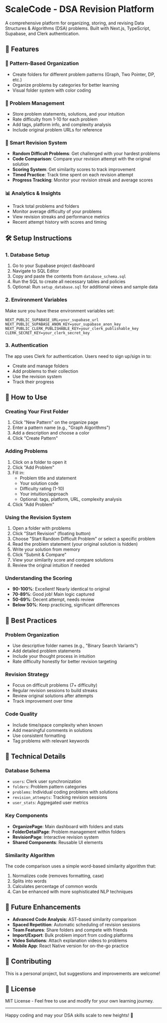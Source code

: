 # ScaleCode - DSA Revision Platform

A comprehensive platform for organizing, storing, and revising Data Structures & Algorithms (DSA) problems. Built with Next.js, TypeScript, Supabase, and Clerk authentication.

## 🚀 Features

### 📁 Pattern-Based Organization
- Create folders for different problem patterns (Graph, Two Pointer, DP, etc.)
- Organize problems by categories for better learning
- Visual folder system with color coding

### 📝 Problem Management
- Store problem statements, solutions, and your intuition
- Rate difficulty from 1-10 for each problem
- Add tags, platform info, and complexity analysis
- Include original problem URLs for reference

### 🧠 Smart Revision System
- **Random Difficult Problems**: Get challenged with your hardest problems
- **Code Comparison**: Compare your revision attempt with the original solution
- **Scoring System**: Get similarity scores to track improvement
- **Timed Practice**: Track time spent on each revision attempt
- **Progress Tracking**: Monitor your revision streak and average scores

### 📊 Analytics & Insights
- Track total problems and folders
- Monitor average difficulty of your problems
- View revision streaks and performance metrics
- Recent attempt history with scores and timing

## 🛠️ Setup Instructions

### 1. Database Setup
1. Go to your Supabase project dashboard
2. Navigate to SQL Editor
3. Copy and paste the contents from `database_schema.sql`
4. Run the SQL to create all necessary tables and policies
5. Optional: Run `setup_database.sql` for additional views and sample data

### 2. Environment Variables
Make sure you have these environment variables set:
```env
NEXT_PUBLIC_SUPABASE_URL=your_supabase_url
NEXT_PUBLIC_SUPABASE_ANON_KEY=your_supabase_anon_key
NEXT_PUBLIC_CLERK_PUBLISHABLE_KEY=your_clerk_publishable_key
CLERK_SECRET_KEY=your_clerk_secret_key
```

### 3. Authentication
The app uses Clerk for authentication. Users need to sign up/sign in to:
- Create and manage folders
- Add problems to their collection
- Use the revision system
- Track their progress

## 📖 How to Use

### Creating Your First Folder
1. Click "New Pattern" on the organize page
2. Enter a pattern name (e.g., "Graph Algorithms")
3. Add a description and choose a color
4. Click "Create Pattern"

### Adding Problems
1. Click on a folder to open it
2. Click "Add Problem" 
3. Fill in:
   - Problem title and statement
   - Your solution code
   - Difficulty rating (1-10)
   - Your intuition/approach
   - Optional: tags, platform, URL, complexity analysis
4. Click "Add Problem"

### Using the Revision System
1. Open a folder with problems
2. Click "Start Revision" (floating button)
3. Choose "Start Random Difficult Problem" or select a specific problem
4. Read the problem statement (your original solution is hidden)
5. Write your solution from memory
6. Click "Submit & Compare"
7. View your similarity score and compare solutions
8. Review the original intuition if needed

### Understanding the Scoring
- **90-100%**: Excellent! Nearly identical to original
- **70-89%**: Good job! Main logic captured
- **50-69%**: Decent attempt, needs review
- **Below 50%**: Keep practicing, significant differences

## 🎯 Best Practices

### Problem Organization
- Use descriptive folder names (e.g., "Binary Search Variants")
- Add detailed problem statements
- Include your thought process in intuition
- Rate difficulty honestly for better revision targeting

### Revision Strategy
- Focus on difficult problems (7+ difficulty)
- Regular revision sessions to build streaks
- Review original solutions after attempts
- Track improvement over time

### Code Quality
- Include time/space complexity when known
- Add meaningful comments in solutions
- Use consistent formatting
- Tag problems with relevant keywords

## 🔧 Technical Details

### Database Schema
- `users`: Clerk user synchronization
- `folders`: Problem pattern categories
- `problems`: Individual coding problems with solutions
- `revision_attempts`: Tracking revision sessions
- `user_stats`: Aggregated user metrics

### Key Components
- **OrganizePage**: Main dashboard with folders and stats
- **FolderDetailPage**: Problem management within folders
- **RevisionPage**: Interactive revision system
- **Shared Components**: Reusable UI elements

### Similarity Algorithm
The code comparison uses a simple word-based similarity algorithm that:
1. Normalizes code (removes formatting, case)
2. Splits into words
3. Calculates percentage of common words
4. Can be enhanced with more sophisticated NLP techniques

## 🚀 Future Enhancements

- **Advanced Code Analysis**: AST-based similarity comparison
- **Spaced Repetition**: Automatic scheduling of revision sessions
- **Team Features**: Share folders and compete with friends
- **Import/Export**: Bulk problem import from coding platforms
- **Video Solutions**: Attach explanation videos to problems
- **Mobile App**: React Native version for on-the-go practice

## 🤝 Contributing

This is a personal project, but suggestions and improvements are welcome!

## 📄 License

MIT License - Feel free to use and modify for your own learning journey.

---

Happy coding and may your DSA skills scale to new heights! 🚀